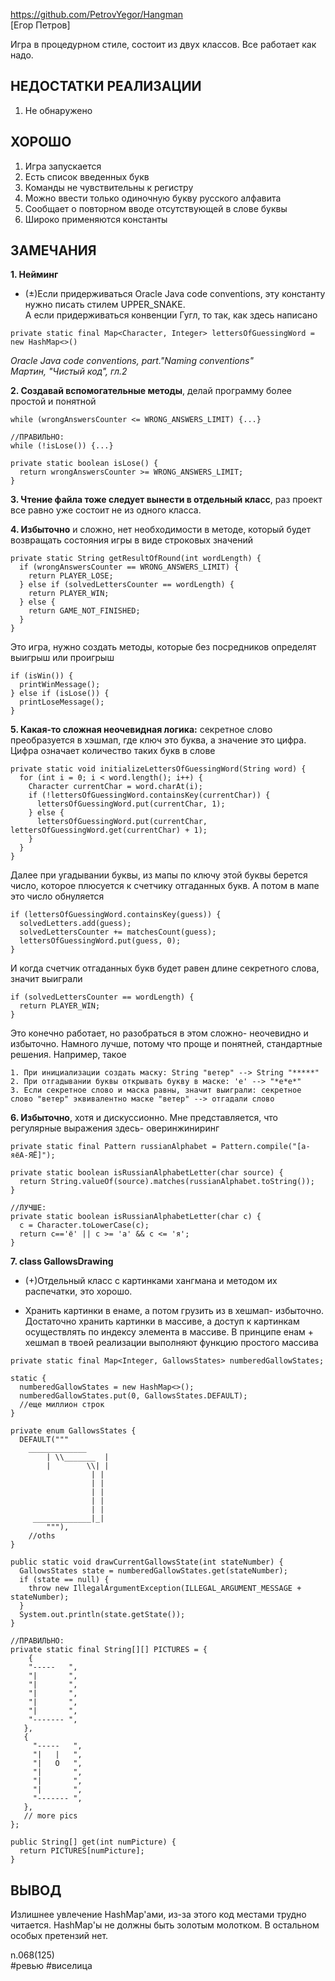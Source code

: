 https://github.com/PetrovYegor/Hangman  
[Егор Петров]

Игра в процедурном стиле, состоит из двух классов. Все работает как надо.

## НЕДОСТАТКИ РЕАЛИЗАЦИИ

1. Не обнаружено

## ХОРОШО

1. Игра запускается
2. Есть список введенных букв
3. Команды не чувствительны к регистру
4. Можно ввести только одиночную букву русского алфавита
5. Сообщает о повторном вводе отсутствующей в слове буквы
6. Широко применяются константы

## ЗАМЕЧАНИЯ

**1. Нейминг**

- (±)Если придерживаться Oracle Java code conventions, эту константу нужно писать стилем UPPER_SNAKE.  
А если придерживаться конвенции Гугл, то так, как здесь написано
```
private static final Map<Character, Integer> lettersOfGuessingWord = new HashMap<>()
```

*Oracle Java code conventions, part."Naming conventions"*  
*Мартин, "Чистый код", гл.2*  

**2. Создавай вспомогательные методы**, делай программу более простой и понятной
```
while (wrongAnswersCounter <= WRONG_ANSWERS_LIMIT) {...}

//ПРАВИЛЬНО:
while (!isLose()) {...}

private static boolean isLose() {
  return wrongAnswersCounter >= WRONG_ANSWERS_LIMIT;
}
```

**3. Чтение файла тоже следует вынести в отдельный класс**, раз проект все равно уже состоит не из одного класса.

**4. Избыточно** и сложно, нет необходимости в методе, который будет возвращать состояния игры в виде строковых значений
```
private static String getResultOfRound(int wordLength) {
  if (wrongAnswersCounter == WRONG_ANSWERS_LIMIT) {
    return PLAYER_LOSE;
  } else if (solvedLettersCounter == wordLength) {
    return PLAYER_WIN;
  } else {
    return GAME_NOT_FINISHED;
  }
}
```

Это игра, нужно создать методы, которые без посредников определят выигрыш или проигрыш
```
if (isWin()) {
  printWinMessage();  
} else if (isLose()) {
  printLoseMessage(); 
}
```

**5. Какая-то сложная неочевидная логика:** секретное слово преобразуется в хэшмап, где ключ это буква, а значение это цифра. Цифра означает количество таких букв в слове
```
private static void initializeLettersOfGuessingWord(String word) {
  for (int i = 0; i < word.length(); i++) {
    Character currentChar = word.charAt(i);
    if (!lettersOfGuessingWord.containsKey(currentChar)) {
      lettersOfGuessingWord.put(currentChar, 1);
    } else {
      lettersOfGuessingWord.put(currentChar, lettersOfGuessingWord.get(currentChar) + 1);
    }
  }
}
```

Далее при угадывании буквы, из мапы по ключу этой буквы берется число, которое плюсуется к счетчику отгаданных букв. А потом в мапе это число обнуляется
```
if (lettersOfGuessingWord.containsKey(guess)) {
  solvedLetters.add(guess);
  solvedLettersCounter += matchesCount(guess);
  lettersOfGuessingWord.put(guess, 0);
}
```

И когда счетчик отгаданных букв будет равен длине секретного слова, значит выиграли
```
if (solvedLettersCounter == wordLength) {
  return PLAYER_WIN;
}
```

Это конечно работает, но разобраться в этом сложно- неочевидно и избыточно.
Намного лучше, потому что проще и понятней, стандартные решения. Например, такое
```
1. При инициализации создать маску: String "ветер" --> String "*****"
2. При отгадывании буквы открывать букву в маске: 'е' --> "*е*е*"
3. Если секретное слово и маска равны, значит выиграли: секретное слово "ветер" эквивалентно маске "ветер" --> отгадали слово
```

**6. Избыточно**, хотя и дискуссионно. Мне представляется, что регулярные выражения здесь- оверинжиниринг
```
private static final Pattern russianAlphabet = Pattern.compile("[а-яёА-ЯЁ]");

private static boolean isRussianAlphabetLetter(char source) {
  return String.valueOf(source).matches(russianAlphabet.toString());
}

//ЛУЧШЕ:
private static boolean isRussianAlphabetLetter(char c) {
  c = Character.toLowerCase(c);
  return c=='ё' || c >= 'а' && c <= 'я';
}
```

**7. class GallowsDrawing**

+ (+)Отдельный класс с картинками хангмана и методом их распечатки, это хорошо.

- Хранить картинки в енаме, а потом грузить из в хешмап- избыточно. Достаточно хранить картинки в массиве, а доступ к картинкам осуществлять по индексу элемента в массиве. 
В принципе енам + хешмап в твоей реализации выполняют функцию простого массива
```
private static final Map<Integer, GallowsStates> numberedGallowStates;

static {
  numberedGallowStates = new HashMap<>();
  numberedGallowStates.put(0, GallowsStates.DEFAULT);
  //еще миллион строк
}

private enum GallowsStates {
  DEFAULT("""
    _____________
        | \\_______  |
        |        \\| |
                  | |
                  | |
                  | |
                  | |
                  | |
     _____________|_|
        """),
    //oths
}        

public static void drawCurrentGallowsState(int stateNumber) {
  GallowsStates state = numberedGallowStates.get(stateNumber);
  if (state == null) {
    throw new IllegalArgumentException(ILLEGAL_ARGUMENT_MESSAGE + stateNumber);
  }
  System.out.println(state.getState());
}

//ПРАВИЛЬНО:
private static final String[][] PICTURES = {
    {
    "-----   ",
    "|       ",
    "|       ",
    "|       ",
    "|       ",
    "|       ",
    "------- ",
   },
   {
     "-----   ",
     "|   |   ",
     "|   O   ",
     "|       ",
     "|       ",
     "|       ",
     "------- ",
   },
   // more pics
};

public String[] get(int numPicture) {  
  return PICTURES[numPicture]; 
}
```

## ВЫВОД

Излишнее увлечение HashMap'ами, из-за этого код местами трудно читается. HashMap'ы не должны быть золотым молотком.  В остальном особых претензий нет.

n.068(125)  
#ревью #виселица    